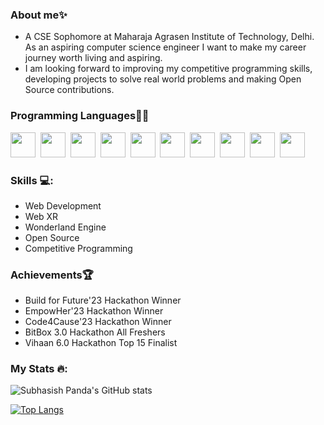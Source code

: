 ### About me✨
- A CSE Sophomore at Maharaja Agrasen Institute of Technology, Delhi. As an aspiring computer science engineer I want to make my career journey worth living and aspiring.
- I am looking forward to improving my competitive programming skills, developing projects to solve real world problems and making Open Source contributions.

### Programming Languages👨‍💻
<div>
  <img src="https://cdn.jsdelivr.net/gh/devicons/devicon/icons/cplusplus/cplusplus-original.svg" width="40" height="40"/>&nbsp;
  <img src="https://cdn.jsdelivr.net/gh/devicons/devicon/icons/c/c-original.svg" width="40" height="40"/>&nbsp;
  <img src="https://cdn.jsdelivr.net/gh/devicons/devicon/icons/python/python-original-wordmark.svg" width="40" height="40"/>&nbsp;
  <img src="https://cdn.jsdelivr.net/gh/devicons/devicon/icons/html5/html5-original.svg" width="40" height="40"/>&nbsp;
  <img src="https://cdn.jsdelivr.net/gh/devicons/devicon/icons/css3/css3-original.svg" width="40" height="40"/>&nbsp;
  <img src="https://cdn.jsdelivr.net/gh/devicons/devicon/icons/javascript/javascript-original.svg" width="40" height="40"/>&nbsp;
  <img src="https://cdn.jsdelivr.net/gh/devicons/devicon/icons/react/react-original.svg" width="40" height="40"/>&nbsp;
  <img src="https://cdn.jsdelivr.net/gh/devicons/devicon/icons/nodejs/nodejs-original.svg" width="40" height="40"/>&nbsp;
  <img src="https://cdn.jsdelivr.net/gh/devicons/devicon/icons/mysql/mysql-original.svg" width="40" height="40"/>&nbsp;
  <img src="https://cdn.jsdelivr.net/gh/devicons/devicon/icons/git/git-original.svg" width="40" height="40"/>&nbsp;
</div>

### Skills 💻:
- Web Development
- Web XR
- Wonderland Engine
- Open Source
- Competitive Programming

### Achievements🏆
- Build for Future'23 Hackathon Winner
- EmpowHer'23 Hackathon Winner
- Code4Cause'23 Hackathon Winner
- BitBox 3.0 Hackathon All Freshers
- Vihaan 6.0 Hackathon Top 15 Finalist

### My Stats 🔥:
![Subhasish Panda's GitHub stats](https://github-readme-stats.vercel.app/api?username=Codingpanda252&show_icons=true&theme=blueberry)

[![Top Langs](https://github-readme-stats.vercel.app/api/top-langs/?username=Codingpanda252&layout=compact&theme=vision-friendly-dark)](https://github.com/anuraghazra/github-readme-stats)
